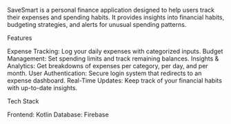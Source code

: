 SaveSmart is a personal finance application designed to help users track their expenses and spending habits.
It provides insights into financial habits, budgeting strategies, and alerts for unusual spending patterns.

Features

Expense Tracking: Log your daily expenses with categorized inputs.
Budget Management: Set spending limits and track remaining balances.
Insights & Analytics: Get breakdowns of expenses per category, per day, and per month.
User Authentication: Secure login system that redirects to an expense dashboard.
Real-Time Updates: Keep track of your financial habits with up-to-date insights.

Tech Stack

Frontend: Kotlin 
Database: Firebase
